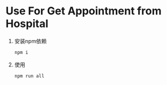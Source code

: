 # Use For Get Appointment from Hospital

1. 安装npm依赖

    ```bash
    npm i
    ```

2. 使用

    ```bash
    npm run all
    ```
